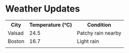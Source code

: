 # Weather Updates

<!-- WEATHER-UPDATE-START -->
<table><tr><th>City</th><th>Temperature (°C)</th><th>Condition</th></tr><tr><td>Valsad</td><td>24.5</td><td>Patchy rain nearby</td></tr><tr><td>Boston</td><td>16.7</td><td>Light rain</td></tr><tr><td></td><td></td><td></td></tr></table>
<!-- WEATHER-UPDATE-END -->
